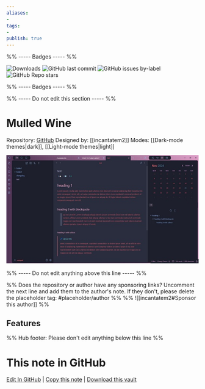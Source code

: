 ```yaml
---
aliases:
- 
tags: 
- 
publish: true
---
```


%% ----- Badges ----- %%

![Downloads](https://img.shields.io/badge/downloads-1293-573E7A?style=for-the-badge&logo=)
![GitHub last commit](https://img.shields.io/github/last-commit/incantatem2/Obsidian-mulled-wine?color=573E7A&label=last%20update&logo=github&style=for-the-badge)
![GitHub issues by-label](https://img.shields.io/github/issues/incantatem2/Obsidian-mulled-wine/help%20wanted?color=573E7A&logo=github&style=for-the-badge) 
![GitHub Repo stars](https://img.shields.io/github/stars/incantatem2/Obsidian-mulled-wine?color=573E7A&logo=github&style=for-the-badge)

%% ----- Badges ----- %%

%% ----- Do not edit this section ----- %%

# Mulled Wine

Repository: [GitHub](https://github.com/incantatem2/Obsidian-mulled-wine)
Designed by: [[incantatem2]]
Modes: [[Dark-mode themes|dark]], [[Light-mode themes|light]]



![screenshot](https://github.com/incantatem2/Obsidian-mulled-wine/raw/HEAD/images/mulledwine-thumbnail.jpg)

%% ----- Do not edit anything above this line ----- %% 

%% Does the repository or author have any sponsoring links? Uncomment the next line and add them to the author's note. If they don't, please delete the placeholder tag: #placeholder/author %%
%% ![[incantatem2#Sponsor this author]] %%


## Features



%% Hub footer: Please don't edit anything below this line %%

# This note in GitHub

<span class="git-footer">[Edit In GitHub](https://github.dev/obsidian-community/obsidian-hub/blob/main/02%20-%20Community%20Expansions/02.05%20All%20Community%20Expansions/Themes/Mulled%20Wine.md "git-hub-edit-note") | [Copy this note](https://raw.githubusercontent.com/obsidian-community/obsidian-hub/main/02%20-%20Community%20Expansions/02.05%20All%20Community%20Expansions/Themes/Mulled%20Wine.md "git-hub-copy-note") | [Download this vault](https://github.com/obsidian-community/obsidian-hub/archive/refs/heads/main.zip "git-hub-download-vault") </span>
